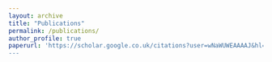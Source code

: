 ```yaml
---
layout: archive
title: "Publications"
permalink: /publications/
author_profile: true
paperurl: 'https://scholar.google.co.uk/citations?user=wNaWUWEAAAAJ&hl=en
---
```


